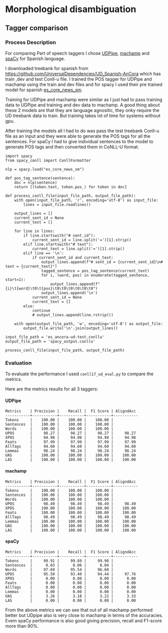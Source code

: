 # Morphological disambiguation

## Tagger comparison

### Process Description

For comparing Part of speech taggers I chose [UDPipe](https://github.com/ufal/udpipe), [machamp](https://github.com/machamp-nlp/machamp)  and [spaCy](https://github.com/explosion/spaCy) for Spanish language.

I downloaded treebank for spanish from https://github.com/UniversalDependencies/UD_Spanish-AnCora which has train ,dev and test Conll-u file. I trained the POS tagger for UDPipe and machamp using the train and dev files and for spacy I used their pre trained model for spanish [es_core_news_sm](https://spacy.io/models/es).

Training for UDPipe and machamp were similar as I just had to pass training data to UDPipe and training and dev data to machamp. A good thing about these 2 models are that they are language agnositic, they onky require the UD treebank data to train. But training takes lot of time for systems without gpu. 

After training the models all I had to do was pass the test treebank Conll-u file as an input and they were able to generate the POS tags for all the sentences. For spaCy I had to give individual sentences to the model to generate POS tags and then converted them in CoNLL-U format.

```
import spacy
from spacy_conll import ConllFormatter

nlp = spacy.load("es_core_news_sm")

def pos_tag_sentence(sentence):
    doc = nlp(sentence)
    return [(token.text, token.pos_) for token in doc]

def process_conll_file(input_file_path, output_file_path):
    with open(input_file_path, 'r', encoding='utf-8') as input_file:
        lines = input_file.readlines()

    output_lines = []
    current_sent_id = None
    current_text = []

    for line in lines:
        if line.startswith("# sent_id"):
            current_sent_id = line.split('=')[1].strip()
        elif line.startswith("# text"):
            current_text = line.split('=')[1].strip()
        elif line == '\n':
            if current_sent_id and current_text:
                output_lines.append(f"# sent_id = {current_sent_id}\n# text = {current_text}")
                tagged_sentence = pos_tag_sentence(current_text)
                for i, (word, pos) in enumerate(tagged_sentence, start=1):
                    output_lines.append(f"{i}\t{word}\t0\t{pos}\t0\t0\t0\t0\t0\t0")
                output_lines.append('\n')
            current_sent_id = None
            current_text = []
        else:
            continue
            # output_lines.append(line.rstrip())

    with open(output_file_path, 'w', encoding='utf-8') as output_file:
        output_file.write('\n'.join(output_lines))

input_file_path = 'es_ancora-ud-test.conllu'
output_file_path = 'spacy_output.conllu'

process_conll_file(input_file_path, output_file_path)
```

### Evaluation
To evaluate the performance I used `conll17_ud_eval.py` to compare the metrics.

Here are the metrics results for all 3 taggers:

#### UDPipe

```
Metrics    | Precision |    Recall |  F1 Score | AligndAcc
-----------+-----------+-----------+-----------+-----------
Tokens     |    100.00 |    100.00 |    100.00 |
Sentences  |    100.00 |    100.00 |    100.00 |
Words      |    100.00 |    100.00 |    100.00 |
UPOS       |     98.27 |     98.27 |     98.27 |     98.27
XPOS       |     94.98 |     94.98 |     94.98 |     94.98
Feats      |     97.99 |     97.99 |     97.99 |     97.99
AllTags    |     94.60 |     94.60 |     94.60 |     94.60
Lemmas     |     98.24 |     98.24 |     98.24 |     98.24
UAS        |    100.00 |    100.00 |    100.00 |    100.00
LAS        |    100.00 |    100.00 |    100.00 |    100.00
```

#### machamp

```
Metrics    | Precision |    Recall |  F1 Score | AligndAcc
-----------+-----------+-----------+-----------+-----------
Tokens     |    100.00 |    100.00 |    100.00 |
Sentences  |    100.00 |    100.00 |    100.00 |
Words      |    100.00 |    100.00 |    100.00 |
UPOS       |     98.49 |     98.49 |     98.49 |     98.49
XPOS       |    100.00 |    100.00 |    100.00 |    100.00
Feats      |    100.00 |    100.00 |    100.00 |    100.00
AllTags    |     98.49 |     98.49 |     98.49 |     98.49
Lemmas     |    100.00 |    100.00 |    100.00 |    100.00
UAS        |    100.00 |    100.00 |    100.00 |    100.00
LAS        |    100.00 |    100.00 |    100.00 |    100.00
```

#### spaCy

```
Metrics    | Precision |    Recall |  F1 Score | AligndAcc
-----------+-----------+-----------+-----------+-----------
Tokens     |     99.91 |     99.89 |     99.90 |
Sentences  |      0.03 |      0.06 |      0.04 |
Words      |     97.69 |     95.54 |     96.60 |
UPOS       |     95.50 |     93.40 |     94.44 |     97.76
XPOS       |      0.00 |      0.00 |      0.00 |      0.00
Feats      |      0.00 |      0.00 |      0.00 |      0.00
AllTags    |      0.00 |      0.00 |      0.00 |      0.00
Lemmas     |      0.00 |      0.00 |      0.00 |      0.00
UAS        |      3.26 |      3.18 |      3.22 |      3.33
LAS        |      0.00 |      0.00 |      0.00 |      0.00
```

From the above metrics we can see that out of all machamp performed better but UDpipe also is very close to machamp in terms of the accuracies. Evem spaCy performance is also good giving precision, recall and F1-score more than 90%. 

